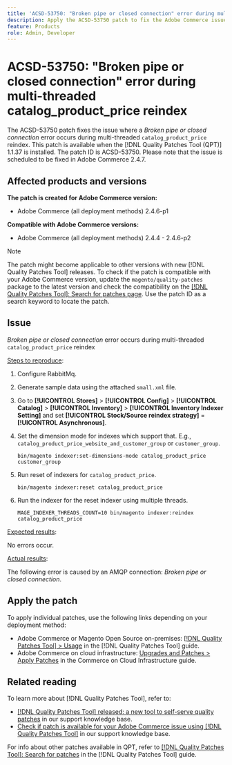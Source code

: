 ```yaml
---
title: 'ACSD-53750: "Broken pipe or closed connection" error during multi-threaded catalog_product_price reindex'
description: Apply the ACSD-53750 patch to fix the Adobe Commerce issue where a *Broken pipe or closed connection* error occurs during multi-threaded catalog_product_price reindex.
feature: Products 
role: Admin, Developer
---
```


# ACSD-53750: "Broken pipe or closed connection" error during multi-threaded catalog_product_price reindex

The ACSD-53750 patch fixes the issue where a *Broken pipe or closed connection* error occurs during multi-threaded `catalog_product_price` reindex. This patch is available when the [!DNL Quality Patches Tool (QPT)] 1.1.37 is installed. The patch ID is ACSD-53750. Please note that the issue is scheduled to be fixed in Adobe Commerce 2.4.7.

## Affected products and versions

**The patch is created for Adobe Commerce version:**

* Adobe Commerce (all deployment methods) 2.4.6-p1

**Compatible with Adobe Commerce versions:**

* Adobe Commerce (all deployment methods) 2.4.4 - 2.4.6-p2

>[!NOTE]
>
>The patch might become applicable to other versions with new [!DNL Quality Patches Tool] releases. To check if the patch is compatible with your Adobe Commerce version, update the `magento/quality-patches` package to the latest version and check the compatibility on the [[!DNL Quality Patches Tool]: Search for patches page](https://experienceleague.adobe.com/tools/commerce-quality-patches/index.html). Use the patch ID as a search keyword to locate the patch.

## Issue

*Broken pipe or closed connection* error occurs during multi-threaded `catalog_product_price` reindex

<u>Steps to reproduce</u>:

1. Configure RabbitMq.
1. Generate sample data using the attached `small.xml` file.
1. Go to **[!UICONTROL Stores]** > **[!UICONTROL Config]** > **[!UICONTROL Catalog]** > **[!UICONTROL Inventory]** > **[!UICONTROL Inventory Indexer Setting]** and set **[!UICONTROL Stock/Source reindex strategy]** = **[!UICONTROL Asynchronous]**.
1. Set the dimension mode for indexes which support that. E.g., `catalog_product_price_website_and_customer_group` or `customer_group`.

    ```
    bin/magento indexer:set-dimensions-mode catalog_product_price customer_group
    ```

1. Run reset of indexers for `catalog_product_price`.

    ```
    bin/magento indexer:reset catalog_product_price
    ```

1. Run the indexer for the reset indexer using multiple threads.

    ```
    MAGE_INDEXER_THREADS_COUNT=10 bin/magento indexer:reindex catalog_product_price
    ```

<u>Expected results</u>:

No errors occur.

<u>Actual results</u>:

The following error is caused by an AMQP connection: *Broken pipe or closed connection*.

## Apply the patch

To apply individual patches, use the following links depending on your deployment method:

* Adobe Commerce or Magento Open Source on-premises: [[!DNL Quality Patches Tool] > Usage](https://experienceleague.adobe.com/docs/commerce-operations/tools/quality-patches-tool/usage.html) in the [!DNL Quality Patches Tool] guide.
* Adobe Commerce on cloud infrastructure: [Upgrades and Patches > Apply Patches](https://experienceleague.adobe.com/docs/commerce-cloud-service/user-guide/develop/upgrade/apply-patches.html) in the Commerce on Cloud Infrastructure guide.

## Related reading

To learn more about [!DNL Quality Patches Tool], refer to:

* [[!DNL Quality Patches Tool] released: a new tool to self-serve quality patches](/help/announcements/adobe-commerce-announcements/magento-quality-patches-released-new-tool-to-self-serve-quality-patches.md) in our support knowledge base.
* [Check if patch is available for your Adobe Commerce issue using [!DNL Quality Patches Tool]](/help/support-tools/patches-available-in-qpt-tool/check-patch-for-magento-issue-with-magento-quality-patches.md) in our support knowledge base.

For info about other patches available in QPT, refer to [[!DNL Quality Patches Tool]: Search for patches](https://experienceleague.adobe.com/tools/commerce-quality-patches/index.html) in the [!DNL Quality Patches Tool] guide.
